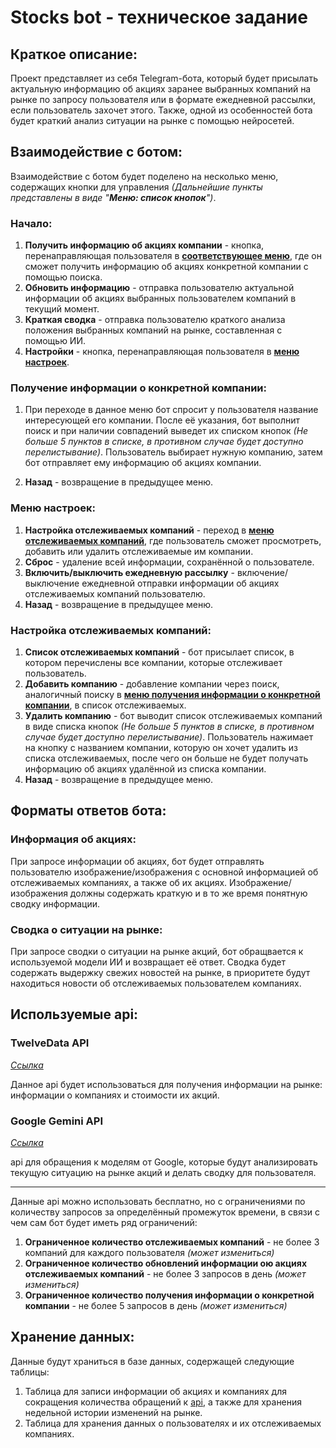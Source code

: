 # Stocks bot - техническое задание

## Краткое описание:
Проект представляет из себя Telegram-бота, который будет присылать актуальную информацию об акциях заранее выбранных компаний на рынке по запросу пользователя или в формате ежедневной рассылки, если пользователь захочет этого. Также, одной из особенностей бота будет краткий анализ ситуации на рынке с помощью нейросетей.

## Взаимодействие с ботом:  
Взаимодействие с ботом будет поделено на несколько меню, содержащих кнопки для управления *(Дальнейшие пункты представлены в виде "__Меню: список кнопок__")*.
### Начало:
1. __Получить информацию об акциях компании__ - кнопка, перенаправляющая пользователя в __[соответствующее меню](#получение-информации-о-конкретной-компании)__, где он сможет получить информацию об акциях конкретной компании с помощью поиска.
2. __Обновить информацию__ - отправка пользователю актуальной информации об акциях выбранных пользователем компаний в текущий момент.
3. __Краткая сводка__ - отправка пользователю краткого анализа положения выбранных компаний на рынке, составленная с помощью ИИ.
4. __Настройки__ - кнопка, перенаправляющая пользователя в __[меню настроек](#меню-настроек)__.

### Получение информации о конкретной компании:
1. При переходе в данное меню бот спросит у пользователя название интересующей его компании. После её указания, бот выполнит поиск и при наличии совпадений выведет их списком кнопок *(Не больше 5 пунктов в списке, в противном случае будет доступно перелистывание)*. Пользователь выбирает нужную компанию, затем бот отправляет ему информацию об акциях компании.

2. __Назад__ - возвращение в предыдущее меню.

### Меню настроек:
1. __Настройка отслеживаемых компаний__ - переход в __[меню отслеживаемых компаний](#выбор-отслеживаемых-компаний)__, где пользователь сможет просмотреть, добавить или удалить отслеживаемые им компании.
2. __Сброс__ - удаление всей информации, сохранённой о пользователе.
3. __Включить/выключить ежедневную рассылку__ - включение/выключение ежедневной отправки информации об акциях отслеживаемых компаний пользователю. 
4. __Назад__ - возвращение в предыдущее меню.

### Настройка отслеживаемых компаний:
1. __Список отслеживаемых компаний__ - бот присылает список, в котором перечислены все компании, которые отслеживает пользователь.
2. __Добавить компанию__ - добавление компании через поиск, аналогичный поиску в __[меню получения информации о конкретной компании](#получение-информации-о-конкретной-компании)__, в список отслеживаемых.
3. __Удалить компанию__ - бот выводит список отслеживаемых компаний в виде списка кнопок *(Не больше 5 пунктов в списке, в противном случае будет доступно перелистывание)*. Пользователь нажимает на кнопку с названием компании, которую он хочет удалить из списка отслеживаемых, после чего он больше не будет получать информацию об акциях удалённой из списка компании.
4. __Назад__ - возвращение в предыдущее меню.

## Форматы ответов бота:

### Информация об акциях:  
При запросе информации об акциях, бот будет отправлять пользователю изображение/изображения с основной информацией об отслеживаемых компаниях, а также об их акциях. Изображение/изображения должны содержать краткую и в то же время понятную сводку информации.  

### Сводка о ситуации на рынке:
При запросе сводки о ситуации на рынке акций, бот обращвается к используемой модели ИИ и возвращает её ответ. Сводка будет содержать выдержку свежих новостей на рынке, в приоритете будут находиться новости об отслеживаемых пользователем компаниях.

## Используемые api:

### TwelveData API
*[Ссылка](https://twelvedata.com/)*  

Данное api будет использоваться для получения информации на рынке: информации о компаниях и стоимости их акций.

### Google Gemini API
*[Ссылка](https://ai.google.dev/)*  

api для обращения к моделям от Google, которые будут анализировать текущую ситуацию на рынке акций и делать сводку для пользователя.
___

Данные api можно использовать бесплатно, но с ограничениями по количеству запросов за определённый промежуток времени, в связи с чем сам бот будет иметь ряд ограничений:  
1. __Ограниченное количество отслеживаемых компаний__ - не более 3 компаний для каждого пользователя *(может измениться)*
2. __Ограниченное количество обновлений информации ою акциях отслеживаемых компаний__ - не более 3 запросов в день *(может измениться)*
3. __Ограниченное количество получения информации о конкретной компании__ - не более 5 запросов в день *(может измениться)*

## Хранение данных:
Данные будут храниться в базе данных, содержащей следующие таблицы: 
1. Таблица для записи информации об акциях и компаниях для сокращения количества обращений к [api](#twelvedata-api), а также для хранения недельной истории изменений на рынке.  
2. Таблица для хранения данных о пользователях и их отслеживаемых компаниях.